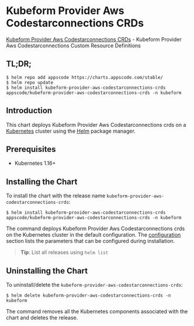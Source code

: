 # Kubeform Provider Aws Codestarconnections CRDs

[Kubeform Provider Aws Codestarconnections CRDs](https://github.com/kubeform) - Kubeform Provider Aws Codestarconnections Custom Resource Definitions

## TL;DR;

```console
$ helm repo add appscode https://charts.appscode.com/stable/
$ helm repo update
$ helm install kubeform-provider-aws-codestarconnections-crds appscode/kubeform-provider-aws-codestarconnections-crds -n kubeform
```

## Introduction

This chart deploys Kubeform Provider Aws Codestarconnections crds on a [Kubernetes](http://kubernetes.io) cluster using the [Helm](https://helm.sh) package manager.

## Prerequisites

- Kubernetes 1.16+

## Installing the Chart

To install the chart with the release name `kubeform-provider-aws-codestarconnections-crds`:

```console
$ helm install kubeform-provider-aws-codestarconnections-crds appscode/kubeform-provider-aws-codestarconnections-crds -n kubeform
```

The command deploys Kubeform Provider Aws Codestarconnections crds on the Kubernetes cluster in the default configuration. The [configuration](#configuration) section lists the parameters that can be configured during installation.

> **Tip**: List all releases using `helm list`

## Uninstalling the Chart

To uninstall/delete the `kubeform-provider-aws-codestarconnections-crds`:

```console
$ helm delete kubeform-provider-aws-codestarconnections-crds -n kubeform
```

The command removes all the Kubernetes components associated with the chart and deletes the release.


